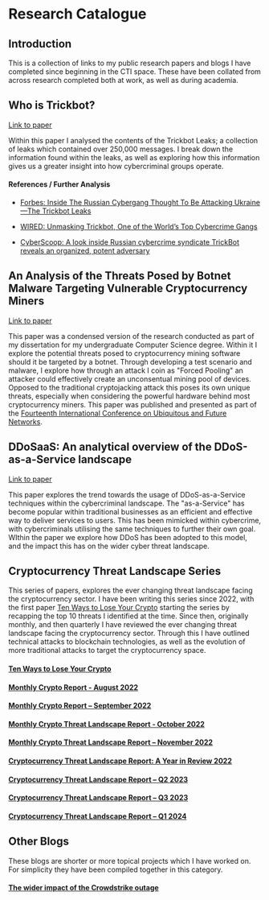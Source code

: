 # Research Catalogue

## Introduction

This is a collection of links to my public research papers and blogs I have completed since beginning in the CTI space. These have been collated from across research completed both at work, as well as during academia.



## Who is Trickbot?

[Link to paper](https://www.cyjax.com/resources/blog/who-is-trickbot/)

Within this paper I analysed the contents of the Trickbot Leaks; a collection of leaks which contained over 250,000 messages. I break down the information found within the leaks, as well as exploring how this information gives us a greater insight into how cybercriminal groups operate.

#### References / Further Analysis

- [Forbes: Inside The Russian Cybergang Thought To Be Attacking Ukraine—The Trickbot Leaks](https://www.forbes.com/sites/daveywinder/2022/07/15/inside-the-russian-cybergang-thought-to-be-attacking-ukraine-the-trickbot-leaks/)

- [WIRED: Unmasking Trickbot, One of the World’s Top Cybercrime Gangs](https://www.wired.com/story/trickbot-trickleaks-bentley/)

- [CyberScoop: A look inside Russian cybercrime syndicate TrickBot reveals an organized, potent adversary](https://cyberscoop.com/russian-cybercrime-syndicate-trickbot-organized-potent-adversary/)



## An Analysis of the Threats Posed by Botnet Malware Targeting Vulnerable Cryptocurrency Miners

[Link to paper](https://ieeexplore.ieee.org/document/10201027)

This paper was a condensed version of the research conducted as part of my dissertation for my undergraduate Computer Science degree. Within it I explore the potential threats posed to cryptocurrency mining software should it be targeted by a botnet. Through developing a test scenario and malware, I explore how through an attack I coin as "Forced Pooling" an attacker could effectively create an unconsentual mining pool of devices. Opposed to the traditional cryptojacking attack this poses its own unique threats, especially when considering the powerful hardware behind most cryptocurrency miners. This paper was published and presented as part of the [Fourteenth International Conference on Ubiquitous and Future Networks](https://ieeexplore.ieee.org/xpl/conhome/10199107/proceeding).



## DDoSaaS: An analytical overview of the DDoS-as-a-Service landscape

[Link to paper](https://www.cyjax.com/ddosaas-an-analytical-overview-of-the-ddos-as-a-service-landscape)

This paper explores the trend towards the usage of DDoS-as-a-Service techniques within the cybercriminal landscape. The "as-a-Service" has become popular within traditional businesses as an efficient and effective way to deliver services to users. This has been mimicked within cybercrime, with cybercriminals utilising the same techniques to further their own goal. WIthin the paper we explore how DDoS has been adopted to this model, and the impact this has on the wider cyber threat landscape.



## Cryptocurrency Threat Landscape Series

This series of papers, explores the ever changing threat landscape facing the cryptocurrency sector. I have been writing this series since 2022, with the first paper [Ten Ways to Lose Your Crypto](https://www.cyjax.com/ten-ways-to-lose-your-crypto/) starting the series by recapping the top 10 threats I identified at the time. Since then, originally monthly, and then quarterly I have reviewed the ever changing threat landscape facing the cryptocurrency sector. Through this I have outlined technical attacks to blockchain technologies, as well as the evolution of more traditional attacks to target the cryptocurrency space. 

#### [Ten Ways to Lose Your Crypto](https://www.cyjax.com/resources/blog/ten-ways-to-lose-your-crypto/)

#### [Monthly Crypto Report - August 2022](https://www.cyjax.com/resources/blog/monthly-crypto-report-august-2022/)

#### [Monthly Crypto Report – September 2022](https://www.cyjax.com/resources/blog/monthly-crypto-report-september-2022/)

#### [Monthly Crypto Threat Landscape Report - October 2022](https://www.cyjax.com/resources/blog/monthly-crypto-threat-landscape-report-october-2022/)

#### [Monthly Crypto Threat Landscape Report – November 2022](https://www.cyjax.com/resources/blog/monthly-crypto-threat-landscape-report-november-2022/)

#### [Cryptocurrency Threat Landscape Report: A Year in Review 2022](https://www.cyjax.com/cryptocurrency-threat-landscape-report-a-year-in-review-2022/)

#### [Cryptocurrency Threat Landscape Report – Q2 2023](https://www.cyjax.com/resources/blog/cryptocurrency-threat-landscape-report-q2-2023/)

#### [Cryptocurrency Threat Landscape Report – Q3 2023](https://www.cyjax.com/cryptocurrency-threat-landscape-report-q3-2023/)

#### [Cryptocurrency Threat Landscape Report – Q1 2024](https://www.cyjax.com/cryptocurrency-threat-landscape-report-q1-2024/)



## Other Blogs

These blogs are shorter or more topical projects which I have worked on. For simplicity they have been compiled together in this category.

#### [The wider impact of the Crowdstrike outage](https://www.cyjax.com/resources/blog/the-wider-impact-of-the-crowdstrike-outage/)

